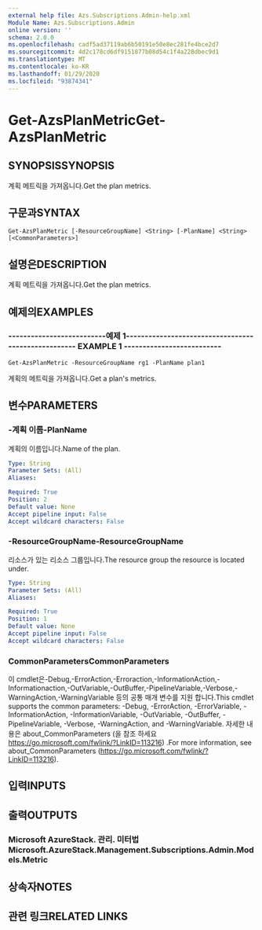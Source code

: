 ```yaml
---
external help file: Azs.Subscriptions.Admin-help.xml
Module Name: Azs.Subscriptions.Admin
online version: ''
schema: 2.0.0
ms.openlocfilehash: cadf5ad37119ab6b50191e50e8ec281fe4bce2d7
ms.sourcegitcommit: 4d2c178cd6df9151877b08d54c1f4a228dbec9d1
ms.translationtype: MT
ms.contentlocale: ko-KR
ms.lasthandoff: 01/29/2020
ms.locfileid: "93874341"
---
```

# <span data-ttu-id="1049e-101">Get-AzsPlanMetric</span><span class="sxs-lookup"><span data-stu-id="1049e-101">Get-AzsPlanMetric</span></span>

## <span data-ttu-id="1049e-102">SYNOPSIS</span><span class="sxs-lookup"><span data-stu-id="1049e-102">SYNOPSIS</span></span>
<span data-ttu-id="1049e-103">계획 메트릭을 가져옵니다.</span><span class="sxs-lookup"><span data-stu-id="1049e-103">Get the plan metrics.</span></span>

## <span data-ttu-id="1049e-104">구문과</span><span class="sxs-lookup"><span data-stu-id="1049e-104">SYNTAX</span></span>

```
Get-AzsPlanMetric [-ResourceGroupName] <String> [-PlanName] <String> [<CommonParameters>]
```

## <span data-ttu-id="1049e-105">설명은</span><span class="sxs-lookup"><span data-stu-id="1049e-105">DESCRIPTION</span></span>
<span data-ttu-id="1049e-106">계획 메트릭을 가져옵니다.</span><span class="sxs-lookup"><span data-stu-id="1049e-106">Get the plan metrics.</span></span>

## <span data-ttu-id="1049e-107">예제의</span><span class="sxs-lookup"><span data-stu-id="1049e-107">EXAMPLES</span></span>

### <span data-ttu-id="1049e-108">--------------------------예제 1--------------------------</span><span class="sxs-lookup"><span data-stu-id="1049e-108">-------------------------- EXAMPLE 1 --------------------------</span></span>
```
Get-AzsPlanMetric -ResourceGroupName rg1 -PlanName plan1
```

<span data-ttu-id="1049e-109">계획의 메트릭을 가져옵니다.</span><span class="sxs-lookup"><span data-stu-id="1049e-109">Get a plan's metrics.</span></span>

## <span data-ttu-id="1049e-110">변수</span><span class="sxs-lookup"><span data-stu-id="1049e-110">PARAMETERS</span></span>

### <span data-ttu-id="1049e-111">-계획 이름</span><span class="sxs-lookup"><span data-stu-id="1049e-111">-PlanName</span></span>
<span data-ttu-id="1049e-112">계획의 이름입니다.</span><span class="sxs-lookup"><span data-stu-id="1049e-112">Name of the plan.</span></span>

```yaml
Type: String
Parameter Sets: (All)
Aliases: 

Required: True
Position: 2
Default value: None
Accept pipeline input: False
Accept wildcard characters: False
```

### <span data-ttu-id="1049e-113">-ResourceGroupName</span><span class="sxs-lookup"><span data-stu-id="1049e-113">-ResourceGroupName</span></span>
<span data-ttu-id="1049e-114">리소스가 있는 리소스 그룹입니다.</span><span class="sxs-lookup"><span data-stu-id="1049e-114">The resource group the resource is located under.</span></span>

```yaml
Type: String
Parameter Sets: (All)
Aliases: 

Required: True
Position: 1
Default value: None
Accept pipeline input: False
Accept wildcard characters: False
```

### <span data-ttu-id="1049e-115">CommonParameters</span><span class="sxs-lookup"><span data-stu-id="1049e-115">CommonParameters</span></span>
<span data-ttu-id="1049e-116">이 cmdlet은-Debug,-ErrorAction,-Erroraction,-InformationAction,-Informationaction,-OutVariable,-OutBuffer,-PipelineVariable,-Verbose,-WarningAction,-WarningVariable 등의 공통 매개 변수를 지원 합니다.</span><span class="sxs-lookup"><span data-stu-id="1049e-116">This cmdlet supports the common parameters: -Debug, -ErrorAction, -ErrorVariable, -InformationAction, -InformationVariable, -OutVariable, -OutBuffer, -PipelineVariable, -Verbose, -WarningAction, and -WarningVariable.</span></span> <span data-ttu-id="1049e-117">자세한 내용은 about_CommonParameters (을 참조 하세요 https://go.microsoft.com/fwlink/?LinkID=113216) .</span><span class="sxs-lookup"><span data-stu-id="1049e-117">For more information, see about_CommonParameters (https://go.microsoft.com/fwlink/?LinkID=113216).</span></span>

## <span data-ttu-id="1049e-118">입력</span><span class="sxs-lookup"><span data-stu-id="1049e-118">INPUTS</span></span>

## <span data-ttu-id="1049e-119">출력</span><span class="sxs-lookup"><span data-stu-id="1049e-119">OUTPUTS</span></span>

### <span data-ttu-id="1049e-120">Microsoft AzureStack. 관리. 미터법</span><span class="sxs-lookup"><span data-stu-id="1049e-120">Microsoft.AzureStack.Management.Subscriptions.Admin.Models.Metric</span></span>

## <span data-ttu-id="1049e-121">상속자</span><span class="sxs-lookup"><span data-stu-id="1049e-121">NOTES</span></span>

## <span data-ttu-id="1049e-122">관련 링크</span><span class="sxs-lookup"><span data-stu-id="1049e-122">RELATED LINKS</span></span>

